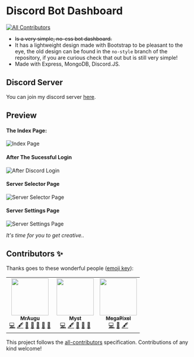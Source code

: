 # Discord Bot Dashboard
<!-- ALL-CONTRIBUTORS-BADGE:START - Do not remove or modify this section -->
[![All Contributors](https://img.shields.io/badge/all_contributors-3-orange.svg?style=flat-square)](#contributors-)
<!-- ALL-CONTRIBUTORS-BADGE:END -->
- ~~Is a very simple, no-css bot dashboard.~~
- It has a lightweight design made with Bootstrap to be pleasant to the eye, the old design can be found in the `no-style` branch of the repository, if you are curious check that out but is still very simple!
- Made with Express, MongoDB, Discord.JS.

## Discord Server

You can join my discord server [here](https://discord.gg/rk7cVyk).

## Preview

#### The Index Page:

![Index Page](https://github.com/MrAugu/simple-discordjs-dashboard/blob/master/preview/assets/index_page.png?raw=true)

#### After The Sucessful Login

![After Discord Login](https://github.com/MrAugu/simple-discordjs-dashboardashboard/blob/master/preview/assets/after_discord_login.png?raw=true)

#### Server Selector Page

![Server Selector Page](https://github.com/MrAugu/simple-discordjs-dashboard/blob/master/preview/assets/server_selector_mod.png?raw=true)

#### Server Settings Page

![Server Settings Page](https://github.com/MrAugu/simple-discordjs-dashboard/blob/master/preview/assets/server_settings.png?raw=true)



*It's time for you to get creative..*


## Contributors ✨

Thanks goes to these wonderful people ([emoji key](https://allcontributors.org/docs/en/emoji-key)):

<!-- ALL-CONTRIBUTORS-LIST:START - Do not remove or modify this section -->
<!-- prettier-ignore-start -->
<!-- markdownlint-disable -->
<table>
  <tr>
     <td align="center"><a href="https://discord.gg/Wwekc2QAzq"><img src="https://avatars.githubusercontent.com/u/39545629?v=4?s=100" width="100px;" alt=""/><br /><sub><b>MrAugu</b></sub></a><br /><a href="https://github.com/MrAugu/simple-discordjs-dashboard/commits?author=MrAugu" title="Code">💻</a> <a href="#content-MrAugu" title="Content">🖋</a> <a href="#ideas-MrAugu" title="Ideas, Planning, & Feedback">🤔</a> <a href="#maintenance-MrAugu" title="Maintenance">🚧</a> <a href="https://github.com/MrAugu/simple-discordjs-dashboard/pulls?q=is%3Apr+reviewed-by%3AMrAugu" title="Reviewed Pull Requests">👀</a> <a href="#design-MrAugu" title="Design">🎨</a> <a href="https://github.com/MrAugu/simple-discordjs-dashboard/issues?q=author%3AMrAugu" title="Bug reports">🐛</a></td>
    <td align="center"><a href="https://github.com/Myst82015"><img src="https://avatars.githubusercontent.com/u/34489470?v=4?s=100" width="100px;" alt=""/><br /><sub><b>Myst</b></sub></a><br /><a href="https://github.com/MrAugu/simple-discordjs-dashboard/commits?author=Myst82015" title="Code">💻</a> <a href="#content-Myst82015" title="Content">🖋</a> <a href="#ideas-Myst82015" title="Ideas, Planning, & Feedback">🤔</a> <a href="#maintenance-Myst82015" title="Maintenance">🚧</a> <a href="https://github.com/MrAugu/simple-discordjs-dashboard/pulls?q=is%3Apr+reviewed-by%3AMyst82015" title="Reviewed Pull Requests">👀</a></td>
    <td align="center"><a href="https://snowflake.is-a.dev"><img src="https://avatars.githubusercontent.com/u/46562212?v=4?s=100" width="100px;" alt=""/><br /><sub><b>MegaPixel</b></sub></a><br /><a href="https://github.com/MrAugu/simple-discordjs-dashboard/commits?author=Snowflake107" title="Code">💻</a> <a href="#design-Snowflake107" title="Design">🎨</a> <a href="#content-Snowflake107" title="Content">🖋</a></td>
  </tr>
</table>

<!-- markdownlint-restore -->
<!-- prettier-ignore-end -->

<!-- ALL-CONTRIBUTORS-LIST:END -->

This project follows the [all-contributors](https://github.com/all-contributors/all-contributors) specification. Contributions of any kind welcome!
